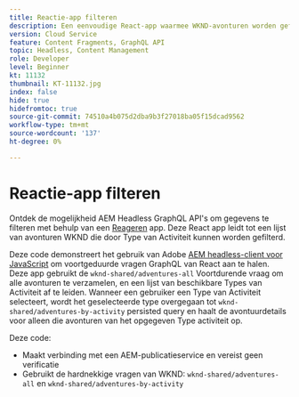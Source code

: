 ```yaml
---
title: Reactie-app filteren
description: Een eenvoudige React-app waarmee WKND-avonturen worden gefilterd die zijn gemodelleerd met Content Fragments.
version: Cloud Service
feature: Content Fragments, GraphQL API
topic: Headless, Content Management
role: Developer
level: Beginner
kt: 11132
thumbnail: KT-11132.jpg
index: false
hide: true
hidefromtoc: true
source-git-commit: 74510a4b075d2dba9b3f27018ba05f15dcad9562
workflow-type: tm+mt
source-wordcount: '137'
ht-degree: 0%

---
```



# Reactie-app filteren

Ontdek de mogelijkheid AEM Headless GraphQL API&#39;s om gegevens te filteren met behulp van een [Reageren](https://reactjs.org/) app. Deze React app leidt tot een lijst van avonturen WKND die door Type van Activiteit kunnen worden gefilterd.

Deze code demonstreert het gebruik van Adobe [AEM headless-client voor JavaScript](https://github.com/adobe/aem-headless-client-js/blob/main/api-reference.md) om voortgeduurde vragen GraphQL van React aan te halen. Deze app gebruikt de `wknd-shared/adventures-all` Voortdurende vraag om alle avonturen te verzamelen, en een lijst van beschikbare Types van Activiteit af te leiden. Wanneer een gebruiker een Type van Activiteit selecteert, wordt het geselecteerde type overgegaan tot `wknd-shared/adventures-by-activity` persisted query en haalt de avontuurdetails voor alleen die avonturen van het opgegeven Type activiteit op.

Deze code:

+ Maakt verbinding met een AEM-publicatieservice en vereist geen verificatie
+ Gebruikt de hardnekkige vragen van WKND: `wknd-shared/adventures-all` en `wknd-shared/adventures-by-activity`
